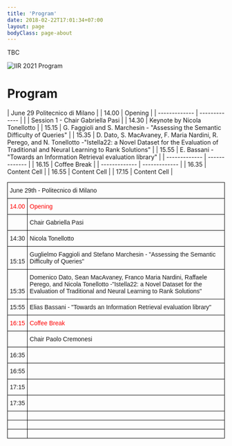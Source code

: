 ```yaml
---
title: 'Program'
date: 2018-02-22T17:01:34+07:00
layout: page
bodyClass: page-about
---
```


TBC

![IIR 2021 Program](https://raw.githubusercontent.com/sisinflab/iir2021/gh-pages/images/iir_program_tbc.png)



# Program

  
| June 29 Politecnico di Milano       | 
|  14.00        | Opening       | 
| ------------- | ------------- | 
|               | Session 1 - Chair Gabriella Pasi  | 
|  14.30        | Keynote by Nicola Tonellotto  | 
|  15.15        | G. Faggioli and S. Marchesin - "Assessing the Semantic Difficulty of Queries"  | 
|  15.35        | D. Dato, S. MacAvaney, F. Maria Nardini, R. Perego, and N. Tonellotto -"Istella22: a Novel Dataset for the Evaluation of Traditional and Neural Learning to Rank Solutions"  | 
|  15.55        | E. Bassani - "Towards an Information Retrieval evaluation library"  | 
| ------------- | ------------- | 
|  16.15        | Coffee Break  | 
| ------------- | ------------- | 
|  16.35        | Content Cell  | 
|  16.55        | Content Cell  | 
|  17.15        | Content Cell  | 



<style type="text/css">
.tg  {border-collapse:collapse;border-spacing:0;}
.tg td{border-color:black;border-style:solid;border-width:1px;font-family:Arial, sans-serif;font-size:14px;
  overflow:hidden;padding:10px 5px;word-break:normal;}
.tg th{border-color:black;border-style:solid;border-width:1px;font-family:Arial, sans-serif;font-size:14px;
  font-weight:normal;overflow:hidden;padding:10px 5px;word-break:normal;}
.tg .tg-2b7s{text-align:right;vertical-align:bottom}
.tg .tg-p8hx{color:#fe0000;text-align:right;vertical-align:bottom}
.tg .tg-viqs{color:#fe0000;text-align:left;vertical-align:top}
.tg .tg-0lax{text-align:left;vertical-align:top}
.tg .tg-7zrl{text-align:left;vertical-align:bottom}
</style>
<table class="tg">
<thead>
  <tr>
    <th class="tg-0lax" colspan="2">June 29th - Politecnico di Milano</th>
  </tr>
</thead>
<tbody>
  <tr>
    <td class="tg-viqs">14.00</td>
    <td class="tg-viqs">Opening</td>
  </tr>
  <tr>
    <td class="tg-0lax"></td>
    <td class="tg-0lax">Chair Gabriella Pasi</td>
  </tr>
  <tr>
    <td class="tg-0lax">14:30</td>
    <td class="tg-0lax">Nicola Tonellotto</td>
  </tr>
  <tr>
    <td class="tg-2b7s">15:15</td>
    <td class="tg-7zrl">Guglielmo Faggioli and Stefano Marchesin - "Assessing the Semantic Difficulty of Queries"</td>
  </tr>
  <tr>
    <td class="tg-2b7s">15:35</td>
    <td class="tg-7zrl">Domenico Dato, Sean MacAvaney, Franco Maria Nardini, Raffaele Perego, and Nicola Tonellotto -"Istella22: a Novel Dataset for the Evaluation of Traditional and Neural Learning to Rank Solutions"</td>
  </tr>
  <tr>
    <td class="tg-2b7s">15:55</td>
    <td class="tg-7zrl">Elias Bassani - "Towards an Information Retrieval evaluation library"</td>
  </tr>
  <tr>
    <td class="tg-p8hx">16:15</td>
    <td class="tg-viqs">Coffee Break</td>
  </tr>
  <tr>
    <td class="tg-0lax"></td>
    <td class="tg-0lax">Chair Paolo Cremonesi</td>
  </tr>
  <tr>
    <td class="tg-2b7s">16:35</td>
    <td class="tg-0lax"></td>
  </tr>
  <tr>
    <td class="tg-2b7s">16:55</td>
    <td class="tg-0lax"></td>
  </tr>
  <tr>
    <td class="tg-2b7s">17:15</td>
    <td class="tg-0lax"></td>
  </tr>
  <tr>
    <td class="tg-2b7s">17:35</td>
    <td class="tg-0lax"></td>
  </tr>
  <tr>
    <td class="tg-2b7s"></td>
    <td class="tg-0lax"></td>
  </tr>
  <tr>
    <td class="tg-2b7s"></td>
    <td class="tg-0lax"></td>
  </tr>
  <tr>
    <td class="tg-0lax"></td>
    <td class="tg-0lax"></td>
  </tr>
</tbody>
</table>









